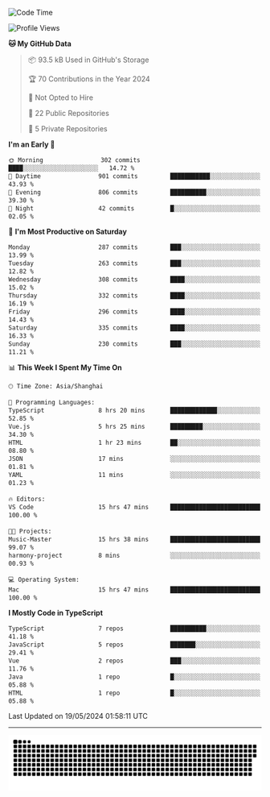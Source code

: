 <!--
<picture>
  <source
    srcset="https://github-readme-stats.vercel.app/api?username=kevinxft&show_icons=true&theme=dark"
    media="(prefers-color-scheme: dark)"
  />
  <source
    srcset="https://github-readme-stats.vercel.app/api?username=kevinxft&show_icons=true"
    media="(prefers-color-scheme: light), (prefers-color-scheme: no-preference)"
  />
  <img src="https://github-readme-stats.vercel.app/api?username=kevinxft&show_icons=true" />
</picture>
-->

<!--START_SECTION:waka-->
![Code Time](http://img.shields.io/badge/Code%20Time-1%2C506%20hrs%201%20min-blue)

![Profile Views](http://img.shields.io/badge/Profile%20Views-0-blue)

**🐱 My GitHub Data** 

> 📦 93.5 kB Used in GitHub's Storage 
 > 
> 🏆 70 Contributions in the Year 2024
 > 
> 🚫 Not Opted to Hire
 > 
> 📜 22 Public Repositories 
 > 
> 🔑 5 Private Repositories 
 > 
**I'm an Early 🐤** 

```text
🌞 Morning                302 commits         ████░░░░░░░░░░░░░░░░░░░░░   14.72 % 
🌆 Daytime                901 commits         ███████████░░░░░░░░░░░░░░   43.93 % 
🌃 Evening                806 commits         ██████████░░░░░░░░░░░░░░░   39.30 % 
🌙 Night                  42 commits          █░░░░░░░░░░░░░░░░░░░░░░░░   02.05 % 
```
📅 **I'm Most Productive on Saturday** 

```text
Monday                   287 commits         ███░░░░░░░░░░░░░░░░░░░░░░   13.99 % 
Tuesday                  263 commits         ███░░░░░░░░░░░░░░░░░░░░░░   12.82 % 
Wednesday                308 commits         ████░░░░░░░░░░░░░░░░░░░░░   15.02 % 
Thursday                 332 commits         ████░░░░░░░░░░░░░░░░░░░░░   16.19 % 
Friday                   296 commits         ████░░░░░░░░░░░░░░░░░░░░░   14.43 % 
Saturday                 335 commits         ████░░░░░░░░░░░░░░░░░░░░░   16.33 % 
Sunday                   230 commits         ███░░░░░░░░░░░░░░░░░░░░░░   11.21 % 
```


📊 **This Week I Spent My Time On** 

```text
🕑︎ Time Zone: Asia/Shanghai

💬 Programming Languages: 
TypeScript               8 hrs 20 mins       █████████████░░░░░░░░░░░░   52.85 % 
Vue.js                   5 hrs 25 mins       █████████░░░░░░░░░░░░░░░░   34.30 % 
HTML                     1 hr 23 mins        ██░░░░░░░░░░░░░░░░░░░░░░░   08.80 % 
JSON                     17 mins             ░░░░░░░░░░░░░░░░░░░░░░░░░   01.81 % 
YAML                     11 mins             ░░░░░░░░░░░░░░░░░░░░░░░░░   01.23 % 

🔥 Editors: 
VS Code                  15 hrs 47 mins      █████████████████████████   100.00 % 

🐱‍💻 Projects: 
Music-Master             15 hrs 38 mins      █████████████████████████   99.07 % 
harmony-project          8 mins              ░░░░░░░░░░░░░░░░░░░░░░░░░   00.93 % 

💻 Operating System: 
Mac                      15 hrs 47 mins      █████████████████████████   100.00 % 
```

**I Mostly Code in TypeScript** 

```text
TypeScript               7 repos             ██████████░░░░░░░░░░░░░░░   41.18 % 
JavaScript               5 repos             ███████░░░░░░░░░░░░░░░░░░   29.41 % 
Vue                      2 repos             ███░░░░░░░░░░░░░░░░░░░░░░   11.76 % 
Java                     1 repo              █░░░░░░░░░░░░░░░░░░░░░░░░   05.88 % 
HTML                     1 repo              █░░░░░░░░░░░░░░░░░░░░░░░░   05.88 % 
```




 Last Updated on 19/05/2024 01:58:11 UTC
<!--END_SECTION:waka-->

---

<picture>
  <source media="(prefers-color-scheme: dark)" srcset="https://raw.githubusercontent.com/kevinxft/kevinxft/output/github-contribution-grid-snake-dark.svg">
  <source media="(prefers-color-scheme: light)" srcset="https://raw.githubusercontent.com/kevinxft/kevinxft/output/github-contribution-grid-snake.svg">
  <img alt="github contribution grid snake animation" src="https://raw.githubusercontent.com/kevinxft/kevinxft/output/github-contribution-grid-snake.svg">
</picture>